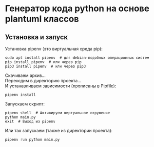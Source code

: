 # Генератор кода python на основе plantuml классов


## Установка и запуск

Установка pipenv (это виртуальная среда pip):

    sudo apt install pipenv  # для debian-подобных операционных систем
    pip install pipenv  # или через pip
    pip3 install pipenv  # или через pip3

Скачиваем архив...  
Переходим в директорию проекта...  
И устанавливаем зависимости (прописаны в Pipfile):

    pipenv install

Запускаем скрипт:

    pipenv shell  # Активируем виртуальное окружение
    python main.py
    exit  # Выход из pipenv

Или так запускаем (также из директории проекта):

    pipenv run python main.py

